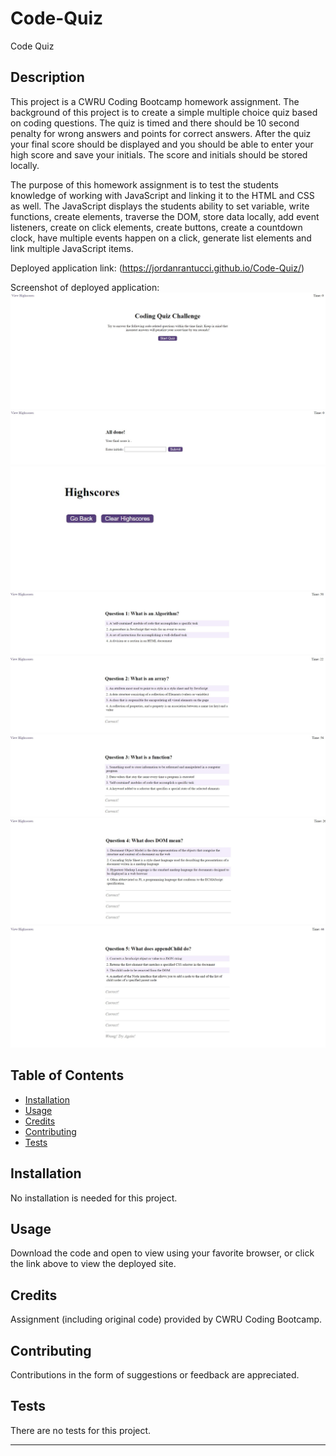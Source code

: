 # Code-Quiz

Code Quiz


## Description 

This project is a CWRU Coding Bootcamp homework assignment. The background of this project is to create a simple multiple choice quiz based on coding questions.  The quiz is timed and there should be 10 second penalty for wrong answers and points for correct answers.  After the quiz your final score should be displayed and you should be able to enter your high score and save your initials.  The score and initials should be stored locally.

The purpose of this homework assignment is to test the students knowledge of working with JavaScript and linking it to the HTML and CSS as well.  The JavaScript displays the students ability to set variable, write functions, create elements, traverse the DOM, store data locally, add event listeners, create on click elements, create buttons, create a countdown clock, have multiple events happen on a click, generate list elements and link multiple JavaScript items.  




Deployed application link: (https://jordanrantucci.github.io/Code-Quiz/)


Screenshot of deployed application:
![Alt text](assets/images/Code-Quiz-Main-Screen.jpg?raw=true "Home-Screen")
![Alt text](assets/images/End-Screen.jpg?raw=true "End-Screen")
![Alt text](assets/images/High-Scores.jpg?raw=true "High-Scores")
![Alt text](assets/images/Question-1.jpg?raw=true "Question-1")
![Alt text](assets/images/Question-2.jpg?raw=true "Question-2")
![Alt text](assets/images/Question-3.jpg?raw=true "Question-3")
![Alt text](assets/images/Question-4.jpg?raw=true "Question-4")
![Alt text](assets/images/Question-5-Wrong-Answer.jpg?raw=true "Question-5")

## Table of Contents

* [Installation](#installation)
* [Usage](#usage)
* [Credits](#credits)
* [Contributing](#contributing)
* [Tests](#tests)


## Installation

No installation is needed for this project.


## Usage 

Download the code and open to view using your favorite browser, or click the link above to view the deployed site.


## Credits

Assignment (including original code) provided by CWRU Coding Bootcamp.


## Contributing

Contributions in the form of suggestions or feedback are appreciated.


## Tests

There are no tests for this project.

---
